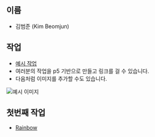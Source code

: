 ## 이름
 * 김범준 (Kim Beomjun)


## 작업
 * [예시 작업](./Rainbow/)
 * 여러분의 작업을 p5 기반으로 만들고 링크를 걸 수 있습니다.
 * 다음처럼 이미지를 추가할 수도 있습니다.

 ![예시 이미지](./example_img.png)
 
 
 ## 첫번째 작업
  * [Rainbow](/Rainbow/) 
